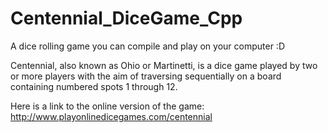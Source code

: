 # Centennial_DiceGame_Cpp

A dice rolling game you can compile and play on your computer :D

Centennial, also known as Ohio or Martinetti, is a dice game played by two or more players with the aim of traversing sequentially 
on a board containing numbered spots 1 through 12.  

Here is a link to the online version of the game:
http://www.playonlinedicegames.com/centennial
